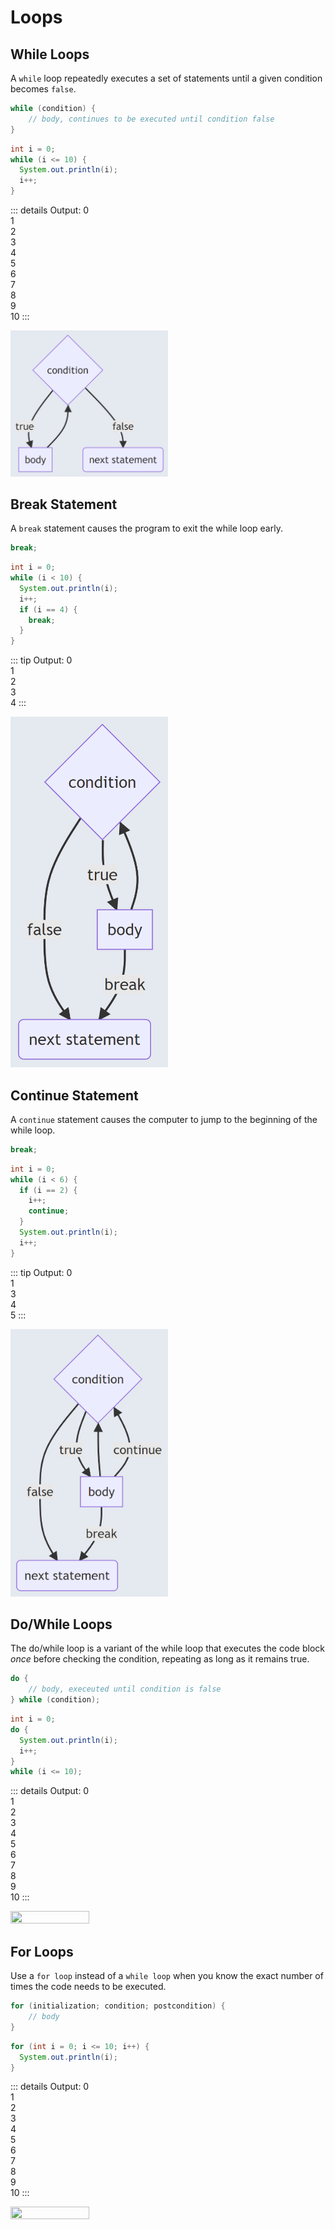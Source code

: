 # Loops

## While Loops

A `while` loop repeatedly executes a set of statements until a given condition becomes `false`.

```java
while (condition) {
    // body, continues to be executed until condition false
}
```

```java
int i = 0;
while (i <= 10) {
  System.out.println(i);
  i++;
}
```

::: details Output:
0  
1  
2  
3  
4  
5  
6  
7  
8  
9  
10
:::

<img src="https://raw.githubusercontent.com/Jellyfish4654/juniorjellies/main/docs/assets/while.PNG" style="width:50%;height:50%;"> 

## Break Statement

A `break` statement causes the program to exit the while loop early.

```java
break;
```

```java
int i = 0;
while (i < 10) {
  System.out.println(i);
  i++;
  if (i == 4) {
    break;
  }
}
```

::: tip Output:
0  
1  
2  
3  
4
:::

<img src="https://raw.githubusercontent.com/Jellyfish4654/juniorjellies/main/docs/assets/break.PNG" style="width:50%;height:50%;"> 

## Continue Statement

A `continue` statement causes the computer to jump to the beginning of the while loop.

```java
break;
```

```java
int i = 0;
while (i < 6) {
  if (i == 2) {
    i++;
    continue;
  }
  System.out.println(i);
  i++;
}
```

::: tip Output:
0  
1  
3  
4  
5
:::

<img src="https://raw.githubusercontent.com/Jellyfish4654/juniorjellies/main/docs/assets/continue.PNG" style="width:50%;height:50%;"> 

## Do/While Loops

The do/while loop is a variant of the while loop that executes the code block *once* before checking the condition, repeating as long as it remains true.

```java
do {
    // body, execeuted until condition is false
} while (condition);
```

```java
int i = 0;
do {
  System.out.println(i);
  i++;
}
while (i <= 10);
```

::: details Output:
0  
1  
2  
3  
4  
5  
6  
7  
8  
9  
10
:::

<img src="https://raw.githubusercontent.com/Jellyfish4654/juniorjellies/main/docs/assets/docs/do-while.PNG" style="width:50%;height:50%;"> 

## For Loops

Use a `for loop` instead of a `while loop` when you know the exact number of times the code needs to be executed.

```java
for (initialization; condition; postcondition) {
	// body
}
```

```java
for (int i = 0; i <= 10; i++) {
  System.out.println(i);
}
```

::: details Output:
0  
1  
2  
3  
4  
5  
6  
7  
8  
9  
10
:::

<img src="https://raw.githubusercontent.com/Jellyfish4654/juniorjellies/main/docs/assets/docs/for.PNG" style="width:50%;height:50%;"> 